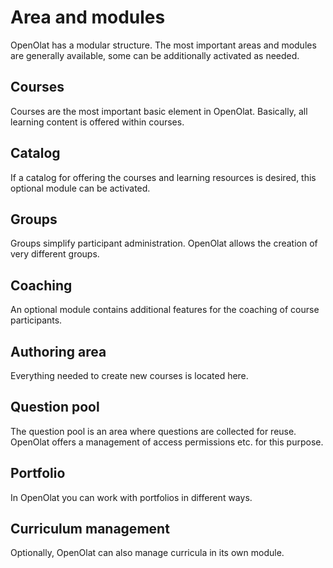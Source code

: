 # Area and modules

OpenOlat has a modular structure. The most important areas and modules are generally available, some can be additionally activated as needed.

## Courses

Courses are the most important basic element in OpenOlat. Basically, all learning content is offered within courses.

## Catalog

If a catalog for offering the courses and learning resources is desired, this optional module can be activated.

## Groups

Groups simplify participant administration. OpenOlat allows the creation of very different groups.

## Coaching

An optional module contains additional features for the coaching of course participants.

## Authoring area

Everything needed to create new courses is located here.

## Question pool

The question pool is an area where questions are collected for reuse. OpenOlat offers a management of access permissions etc. for this purpose.

## Portfolio

In OpenOlat you can work with portfolios in different ways.

## Curriculum management

Optionally, OpenOlat can also manage curricula in its own module.
